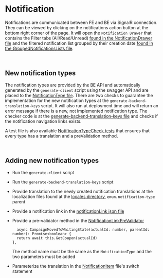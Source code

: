 # Notification

Notifications are communicated between FE and BE via SignalR connection. They can be viewed by clicking on the notifications action button at the bottom right corner of the page. It will open the `Notification Drawer` that contains the Filter tabs (All/Read/Unread) [found in the NotificationDrawer file](NotificationDrawer.tsx) and the filtered notification list grouped by their creation date [found in the GroupedNotificationsLists file](GroupedNotificationLists.tsx).

</br>

## New notification types

The notification types are provided by the BE API and automatically generated by the `generate-client` script using the swagger API and are placed to the [NotificationType file](../../api/swagger/models/NotificationType.ts). There are two checks to guarantee the implementation for the new notification types at the `generate-backend-translation-keys` script. It will also run at deployment time and will return an error message if there is a new, not implemented notification type. The checker code is at the [generate-backend-translation-keys file](../../../config/generate-backend-translation-keys.js) and checks if the notification navigation links exists.

A test file is also available [NotificationTypeCheck tests](NotificationTypeChecks.test.tsx) that ensures that every type has a translation and a preValidation method.

</br>

## Adding new notification types

- Run the `generate-client` script
- Run the `generate-backend-translation-keys` script
- Provide translation to the newly created notification translations at the localization files found at the [locales directory](../../app/i18n/locales), `enum.notification-type` parent
- Provide a notification link in the [notificationLink json file](notificationLinks.json)
- Provide a pre-validator method in the [NotificationLinkPreValidator](NotificationLinkPreValidator.tsx)

  ```TS
    async CampaignMovedToWaitingState(actualId: number, parentId: number): Promise<boolean> {
    return await this.GetCoupon(actualId)
  },
  ```

  The method name must be the same as the `NotificationType` and the two parameters must be added

- Parameterize the translation in the [NotificationItem](NotificationItem.tsx) file's switch statement
